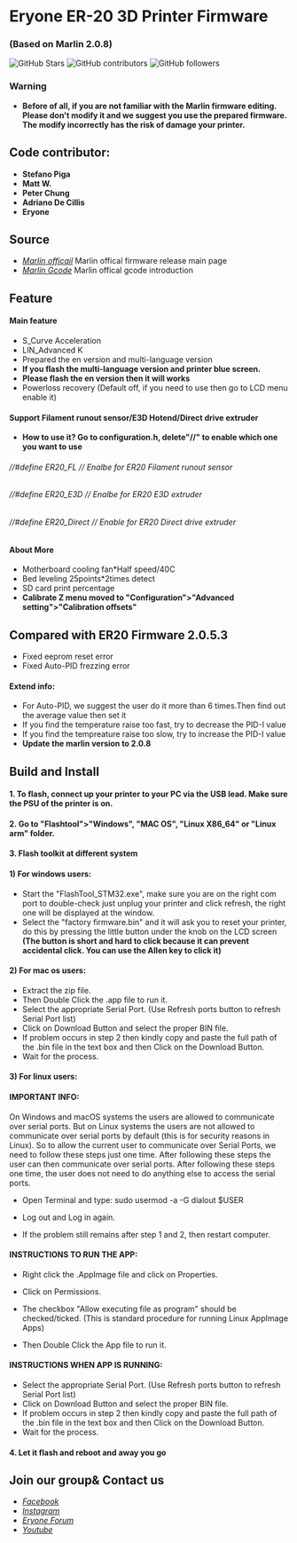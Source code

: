 # Eryone ER-20 3D Printer Firmware
###  (Based on Marlin 2.0.8)

![GitHub Stars](https://img.shields.io/github/stars/Eryone/STM32.svg)
![GitHub contributors](https://img.shields.io/github/contributors/Eryone/STM32.svg)
![GitHub followers](https://img.shields.io/github/followers/Eryone.svg)

### Warning
- **Before of all, if you are not familiar with the Marlin firmware editing. Please don't modify it and we suggest you use the prepared firmware. The modify incorrectly has the risk of damage your printer.**

## Code contributor: 
  - **Stefano Piga**
  - **Matt W.**
  - **Peter Chung**
  - **Adriano De Cillis**
  - **Eryone** 

## Source               

- *[Marlin officail](https://github.com/MarlinFirmware/Marlin)* Marlin offical firmware release main page
- *[Marlin Gcode](https://marlinfw.org/meta/gcode/)* Marlin offical gcode introduction

## Feature
#### Main feature
- S_Curve Acceleration
- LIN_Advanced K
- Prepared the en version and multi-language version
- **If you flash the multi-language version and printer blue screen.**
- **Please flash the en version then it will works**
- Powerloss recovery
(Default off, if you need to use then go to LCD menu enable it)


#### Support Filament runout sensor/E3D Hotend/Direct drive extruder
- **How to use it? Go to configuration.h, delete"//" to enable which one you want to use**
###### //#define ER20_FL         // Enalbe for ER20 Filament runout sensor
###### //#define ER20_E3D        // Enalbe for ER20 E3D extruder
###### //#define ER20_Direct     // Enable for ER20 Direct drive extruder

#### About More
- Motherboard cooling fan*Half speed/40C
- Bed leveling 25points*2times detect
- SD card print percentage
- **Calibrate Z menu moved to "Configuration">"Advanced setting">"Calibration offsets"**


## Compared with ER20 Firmware 2.0.5.3
- Fixed eeprom reset error
- Fixed Auto-PID frezzing error
#### Extend info:
- For Auto-PID, we suggest the user do it more than 6 times.Then find out the average value then set it
- If you find the temperature raise too fast, try to decrease the PID-I value
- If you find the tempreature raise too slow, try to increase the PID-I value
- **Update the marlin version to 2.0.8**


## Build and Install
#### 1. To flash, connect up your printer to your PC via the USB lead. Make sure the PSU of the printer is on.

#### 2. Go to "Flashtool">"Windows", "MAC OS", "Linux X86_64" or "Linux arm" folder.

#### 3. Flash toolkit at different system
#### 1) For windows users:
- Start the "FlashTool_STM32.exe", make sure you are on the right com port to double-check just unplug your printer and click refresh, the right one will be displayed at the window. 
- Select the "factory firmware.bin" and it will ask you to reset your printer, do this by pressing the little button under the knob on the LCD screen
**(The button is short and hard to click because it can prevent accidental click. You can use the Allen key to click it)**

#### 2) For mac os users:
- Extract the zip file.
- Then Double Click the .app file to run it.
- Select the appropriate Serial Port. (Use Refresh ports button to refresh Serial Port list)
- Click on Download Button and select the proper BIN file.
- If problem occurs in step 2 then kindly copy and paste the full path of the .bin file in the text box and then Click on the Download Button.
- Wait for the process.

#### 3) For linux users:
#### IMPORTANT INFO:
On Windows and macOS systems the users are allowed to communicate over serial ports. 
But on Linux systems the users are not allowed to communicate over serial ports by default (this is for security reasons in Linux). So to allow the current user to communicate over Serial Ports, we need to follow these steps just one time. After following these steps the user can then communicate over serial ports. After following these steps one time, the user does not need to do anything else to access the serial ports.

- Open Terminal and type:
sudo usermod -a -G dialout $USER

- Log out and Log in again. 

- If the problem still remains after step 1 and 2, then restart computer.



#### INSTRUCTIONS TO RUN THE APP:

- Right click the .AppImage file and click on Properties.
- Click on Permissions.
- The checkbox "Allow executing file as program" should be checked/ticked.
(This is standard procedure for running Linux AppImage Apps)

- Then Double Click the App file to run it.


#### INSTRUCTIONS WHEN APP IS RUNNING:
- Select the appropriate Serial Port. (Use Refresh ports button to refresh Serial Port list)
- Click on Download Button and select the proper BIN file.
- If problem occurs in step 2 then kindly copy and paste the full path of the .bin file in the text box and then Click on the Download Button.
- Wait for the process.

#### 4. Let it flash and reboot and away you go

## Join our group& Contact us
- *[Facebook](https://www.facebook.com/groups/247271792709370/)*
- *[Instagram](https://www.instagram.com/eryone3d/)*
- *[Eryone Forum](https://www.instagram.com/eryone3d/)*
- *[Youtube](https://www.youtube.com/eryone3d)*




 




 
